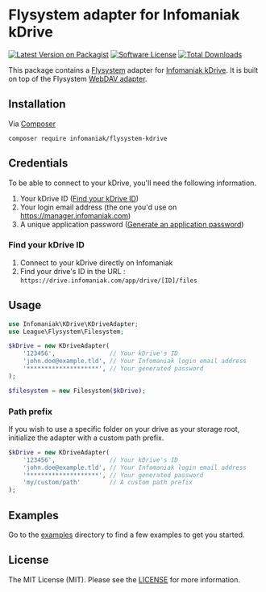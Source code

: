 # Flysystem adapter for Infomaniak kDrive

[![Latest Version on Packagist][icon-version]][link-packagist]
[![Software License][icon-license]](LICENSE.md)
[![Total Downloads][icon-downloads]][link-packagist]

This package contains a [Flysystem](https://flysystem.thephpleague.com/) adapter for [Infomaniak kDrive](https://www.infomaniak.com/en/kdrive/). It is built on top of the Flysystem [WebDAV adapter](https://github.com/thephpleague/flysystem-webdav).

## Installation
Via [Composer](https://getcomposer.org/)
```shell script
composer require infomaniak/flysystem-kdrive
```

## Credentials
To be able to connect to your kDrive, you'll need the following information.

1. Your kDrive ID ([Find your kDrive ID](#find-your-kdrive-id))
2. Your login email address (the one you'd use on https://manager.infomaniak.com)
3. A unique application password ([Generate an application password](https://manager.infomaniak.com/v3/profile/application-password))

### Find your kDrive ID
1. Connect to your kDrive directly on Infomaniak
2. Find your drive's ID in the URL : `https://drive.infomaniak.com/app/drive/[ID]/files`

## Usage

```php
use Infomaniak\KDrive\KDriveAdapter;
use League\Flysystem\Filesystem;

$kDrive = new KDriveAdapter(
    '123456',               // Your kDrive's ID    
    'john.doe@example.tld', // Your Infomaniak login email address
    '********************', // Your generated password  
);

$filesystem = new Filesystem($kDrive);
```

### Path prefix
If you wish to use a specific folder on your drive as your storage root, initialize the adapter with a custom
path prefix.

```php
$kDrive = new KDriveAdapter(
    '123456',               // Your kDrive's ID    
    'john.doe@example.tld', // Your Infomaniak login email address
    '********************', // Your generated password  
    'my/custom/path'        // A custom path prefix
);
```

## Examples
Go to the [examples](examples) directory to find a few examples to get you started.

## License
The MIT License (MIT). Please see the [LICENSE](LICENSE.md) for more information.

[icon-version]: https://img.shields.io/packagist/v/infomaniak/flysystem-kdrive?style=flat-square
[icon-license]: https://img.shields.io/packagist/l/infomaniak/flysystem-kdrive?style=flat-square
[icon-downloads]: https://img.shields.io/packagist/dt/infomaniak/flysystem-kdrive?style=flat-square
[link-packagist]: https://packagist.org/packages/infomaniak/flysystem-kdrive
